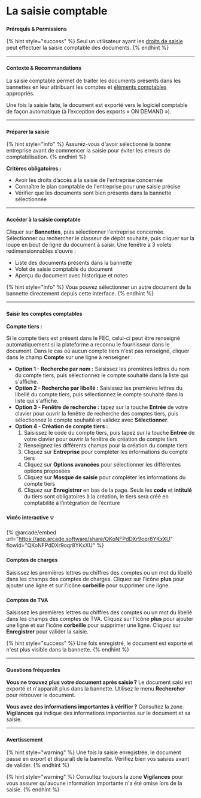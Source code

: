 # La saisie comptable

### <sup>**Prérequis & Permissions**</sup>

{% hint style="success" %}
Seul un utilisateur ayant les [droits de saisie ](../administration/detail-des-droits.md)peut effectuer la saisie comptable des documents.
{% endhint %}

***

### <sup>**Contexte & Recommandations**</sup>

La saisie comptable permet de traiter les documents présents dans les bannettes en leur attribuant les comptes et [éléments comptables](../gestion-des-entreprises/classeurs-comptables.md) appropriés.&#x20;

Une fois la saisie faite, le document est exporté vers le logiciel comptable de façon automatique (à l’exception des exports « ON DEMAND »).

***

### <sup>**Préparer la saisie**</sup>

{% hint style="info" %}
Assurez-vous d'avoir sélectionné la bonne entreprise avant de commencer la saisie pour éviter les erreurs de comptabilisation.
{% endhint %}

**Critères obligatoires :**

* Avoir les droits d’accès à la saisie de l'entreprise concernée
* Connaître le plan comptable de l'entreprise pour une saisie précise
* Vérifier que les documents sont bien présents dans la bannette sélectionnée

***

### <sup>**Accéder à la saisie comptable**</sup>

Cliquer sur **Bannettes**, puis sélectionner l'entreprise concernée. Sélectionner ou rechercher le classeur de dépôt souhaité, puis cliquer sur la loupe en bout de ligne du document à saisir. Une fenêtre à 3 volets redimensionnables s'ouvre :

* Liste des documents présents dans la bannette
* Volet de saisie comptable du document
* Aperçu du document avec historique et notes

{% hint style="info" %}
Vous pouvez sélectionner un autre document de la bannette directement depuis cette interface.
{% endhint %}

***

### <sup>**Saisir les comptes comptables**</sup>

**Compte tiers :**

Si le compte tiers est présent dans le FEC, celui-ci peut être renseigné automatiquement si la plateforme a reconnu le fournisseur dans le document. Dans le cas où aucun compte tiers n'est pas renseigné, cliquer dans le champ **Compte** sur une ligne à renseigner :

* **Option 1 - Recherche par nom :** Saisissez les premières lettres du nom du compte tiers, puis sélectionnez le compte souhaité dans la liste qui s'affiche.
* **Option 2 - Recherche par libellé :** Saisissez les premières lettres du libellé du compte tiers, puis sélectionnez le compte souhaité dans la liste qui s'affiche.
* **Option 3 - Fenêtre de recherche :** tapez sur la touche **Entrée** de votre clavier pour ouvrir la fenêtre de recherche des comptes tiers, puis sélectionnez le compte souhaité et validez avec **Sélectionner**.
* **Option 4 - Création de compte tiers :**
  1. Saisissez le code du compte tiers, puis tapez sur la touche **Entrée** de votre clavier pour ouvrir la fenêtre de création de compte tiers
  2. Renseignez les différents champs pour la création du compte tiers
  3. Cliquez sur **Entreprise** pour compléter les informations du compte tiers
  4. Cliquez sur **Options avancées** pour sélectionner les différentes options proposées
  5. Cliquez sur **Masque de saisie** pour compléter les informations du compte tiers
  6. Cliquez sur **Enregistrer** en bas de la page. Seuls les **code** et **intitulé** du tiers sont obligatoires à la création, le tiers sera créé en comptabilité à l’intégration de l’écriture

### <sup>**Vidéo interactive**</sup> <sup></sup><sup>💡</sup>

{% @arcade/embed url="https://app.arcade.software/share/QKoNFPdDXr9oqr8YKxXU" flowId="QKoNFPdDXr9oqr8YKxXU" %}

### <sup>**Comptes de charges**</sup>

Saisissez les premières lettres ou chiffres des comptes ou un mot du libellé dans les champs des comptes de charges. Cliquez sur l'icône **plus** pour ajouter une ligne et sur l'icône **corbeille** pour supprimer une ligne.

### <sup>**Comptes de TVA**</sup>

Saisissez les premières lettres ou chiffres des comptes ou un mot du libellé dans les champs des comptes de TVA. Cliquez sur l'icône **plus** pour ajouter une ligne et sur l'icône **corbeille** pour supprimer une ligne. Cliquez sur **Enregistrer** pour valider la saisie.

{% hint style="success" %}
Une fois enregistré, le document est exporté et n'est plus visible dans la bannette.
{% endhint %}

***

### <sup>**Questions fréquentes**</sup>

**Vous ne trouvez plus votre document après saisie ?** Le document saisi est exporté et n'apparaît plus dans la bannette. Utilisez le menu **Rechercher** pour retrouver le document.

**Vous avez des informations importantes à vérifier ?** Consultez la zone **Vigilances** qui indique des informations importantes sur le document et sa saisie.

***

### <sup>**Avertissement**</sup>

{% hint style="warning" %}
Une fois la saisie enregistrée, le document passe en export et disparaît de la bannette. Vérifiez bien vos saisies avant de valider.
{% endhint %}

{% hint style="warning" %}
Consultez toujours la zone **Vigilances** pour vous assurer qu'aucune information importante n'a été omise lors de la saisie.
{% endhint %}
